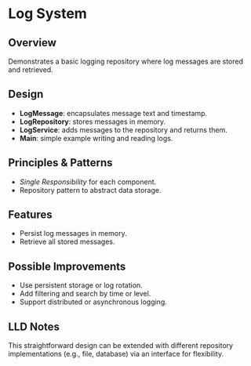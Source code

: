 # Log System

## Overview
Demonstrates a basic logging repository where log messages are stored and retrieved.

## Design
- **LogMessage**: encapsulates message text and timestamp.
- **LogRepository**: stores messages in memory.
- **LogService**: adds messages to the repository and returns them.
- **Main**: simple example writing and reading logs.

## Principles & Patterns
- *Single Responsibility* for each component.
- Repository pattern to abstract data storage.

## Features
- Persist log messages in memory.
- Retrieve all stored messages.

## Possible Improvements
- Use persistent storage or log rotation.
- Add filtering and search by time or level.
- Support distributed or asynchronous logging.

## LLD Notes
This straightforward design can be extended with different repository implementations (e.g., file, database) via an interface for flexibility.
